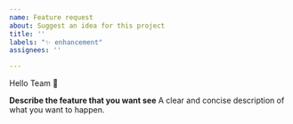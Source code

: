 ```yaml
---
name: Feature request
about: Suggest an idea for this project
title: ''
labels: "✨ enhancement"
assignees: ''

---
```


Hello Team 👋

**Describe the feature that you want see**
A clear and concise description of what you want to happen.
